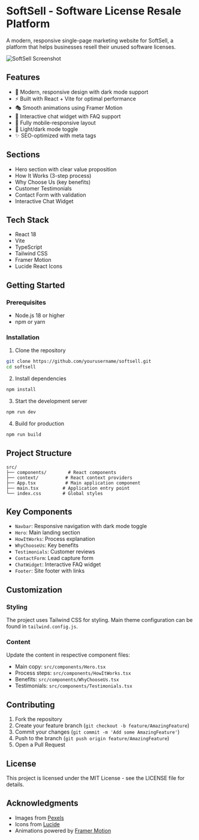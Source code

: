 # SoftSell - Software License Resale Platform

A modern, responsive single-page marketing website for SoftSell, a platform that helps businesses resell their unused software licenses.

![SoftSell Screenshot](https://images.pexels.com/photos/6801648/pexels-photo-6801648.jpeg?auto=compress&cs=tinysrgb&w=940)

## Features

- 🎨 Modern, responsive design with dark mode support
- ⚡ Built with React + Vite for optimal performance
- 🎭 Smooth animations using Framer Motion
- 💬 Interactive chat widget with FAQ support
- 📱 Fully mobile-responsive layout
- 🌙 Light/dark mode toggle
- ✨ SEO-optimized with meta tags

## Sections

- Hero section with clear value proposition
- How It Works (3-step process)
- Why Choose Us (key benefits)
- Customer Testimonials
- Contact Form with validation
- Interactive Chat Widget

## Tech Stack

- React 18
- Vite
- TypeScript
- Tailwind CSS
- Framer Motion
- Lucide React Icons

## Getting Started

### Prerequisites

- Node.js 18 or higher
- npm or yarn

### Installation

1. Clone the repository
```bash
git clone https://github.com/yourusername/softsell.git
cd softsell
```

2. Install dependencies
```bash
npm install
```

3. Start the development server
```bash
npm run dev
```

4. Build for production
```bash
npm run build
```

## Project Structure

```
src/
├── components/        # React components
├── context/          # React context providers
├── App.tsx           # Main application component
├── main.tsx         # Application entry point
└── index.css        # Global styles
```

## Key Components

- `Navbar`: Responsive navigation with dark mode toggle
- `Hero`: Main landing section
- `HowItWorks`: Process explanation
- `WhyChooseUs`: Key benefits
- `Testimonials`: Customer reviews
- `ContactForm`: Lead capture form
- `ChatWidget`: Interactive FAQ widget
- `Footer`: Site footer with links

## Customization

### Styling

The project uses Tailwind CSS for styling. Main theme configuration can be found in `tailwind.config.js`.

### Content

Update the content in respective component files:

- Main copy: `src/components/Hero.tsx`
- Process steps: `src/components/HowItWorks.tsx`
- Benefits: `src/components/WhyChooseUs.tsx`
- Testimonials: `src/components/Testimonials.tsx`

## Contributing

1. Fork the repository
2. Create your feature branch (`git checkout -b feature/AmazingFeature`)
3. Commit your changes (`git commit -m 'Add some AmazingFeature'`)
4. Push to the branch (`git push origin feature/AmazingFeature`)
5. Open a Pull Request

## License

This project is licensed under the MIT License - see the LICENSE file for details.

## Acknowledgments

- Images from [Pexels](https://www.pexels.com/)
- Icons from [Lucide](https://lucide.dev/)
- Animations powered by [Framer Motion](https://www.framer.com/motion/)
